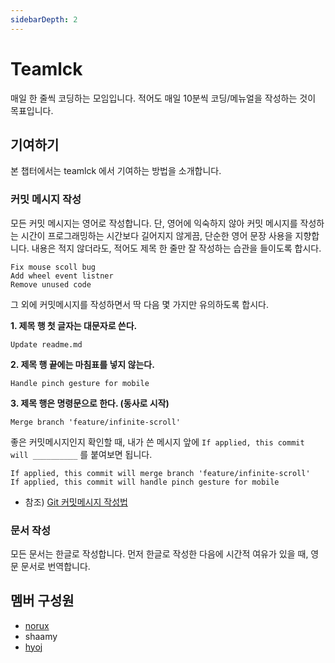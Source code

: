 ```yaml
---
sidebarDepth: 2
---
```


# Teamlck
매일 한 줄씩 코딩하는 모임입니다. 적어도 매일 10분씩 코딩/메뉴얼을 작성하는 것이 목표입니다.

## 기여하기
본 챕터에서는 teamlck 에서 기여하는 방법을 소개합니다.

### 커밋 메시지 작성
모든 커밋 메시지는 영어로 작성합니다. 단, 영어에 익숙하지 않아 커밋 메시지를 작성하는 시간이 프로그래밍하는 시간보다 길어지지 않게끔, 단순한 영어 문장 사용을 지향합니다. 내용은 적지 않더라도, 적어도 제목 한 줄만 잘 작성하는 습관을 들이도록 합시다.

```text
Fix mouse scoll bug
Add wheel event listner
Remove unused code
```

그 외에 커밋메시지를 작성하면서 딱 다음 몇 가지만 유의하도록 합시다.

**1. 제목 행 첫 글자는 대문자로 쓴다.**
```text
Update readme.md
```

**2. 제목 행 끝에는 마침표를 넣지 않는다.**
```text
Handle pinch gesture for mobile
```

**3. 제목 행은 명령문으로 한다. (동사로 시작)**
```
Merge branch 'feature/infinite-scroll'
```

좋은 커밋메시지인지 확인할 때, 내가 쓴 메시지 앞에 `If applied, this commit will __________` 를 붙여보면 됩니다.

```text
If applied, this commit will merge branch 'feature/infinite-scroll'
If applied, this commit will handle pinch gesture for mobile
```

* 참조) [Git 커밋메시지 작성법](https://item4.github.io/2016-11-01/How-to-Write-a-Git-Commit-Message)

### 문서 작성
모든 문서는 한글로 작성합니다. 먼저 한글로 작성한 다음에 시간적 여유가 있을 때, 영문 문서로 번역합니다.


## 멤버 구성원

* [norux](https://github.com/norux)
* shaamy
* [hyoj](https://github.com/hyoj)
